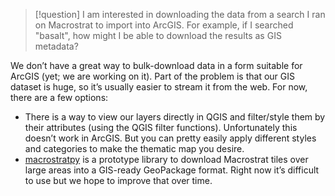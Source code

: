 > [!question] I am interested in downloading the data from a search I ran on
> Macrostrat to import into ArcGIS. For example, if I searched "basalt", how
> might I be able to download the results as GIS metadata?

We don’t have a great way to bulk-download data in a form suitable for ArcGIS
(yet; we are working on it). Part of the problem is that our GIS dataset is
huge, so it’s usually easier to stream it from the web. For now, there are a few
options:

- There is a way to view our layers directly in QGIS and filter/style them by
  their attributes (using the QGIS filter functions). Unfortunately this doesn’t
  work in ArcGIS. But you can pretty easily apply different styles and
  categories to make the thematic map you desire.
- [macrostratpy](https://github.com/DARPA-CRITICALMAAS/macrostratpy) is a
  prototype library to download Macrostrat tiles over large areas into a
  GIS-ready GeoPackage format. Right now it’s difficult to use but we hope to
  improve that over time.
